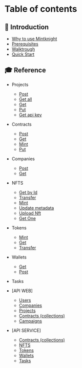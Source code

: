 # Table of contents

## 👋 Introduction

* [Why to use Mintknight](Intro/Why_use_mintknight.md)
* [Prerequisites](Intro/Prerequisites.md)
* [Walktrough](Intro/walktrough.md)
* [Quick Start](Intro/quick-start.md)

## 🎓 Reference

* Projects
  * [Post](API-web/Projects/PostProjects.md)
  * [Get all](API-web/Projects/GetProjects.md)
  * [Get](API-web/Projects/GetProject.md)
  * [Put](API-web/Projects/PutProjects.md)
  * [Get api key](API-web/Projects/GetApiKey.md)

* Contracts
  * [Post](API-web/Contracts/PostContracts.md)
  * [Get](API-web/Contracts/GetContract.md)
  * [Mint](API-web/Contracts/mints.md)
  * [Put](API-web/Contracts/PutContract.md)
  
* Companies
  * [Post](API-web/Companies/PostCompanies.md)
  * [Get](API-web/Companies/GetCompanies.md)

* NFTS
  * [Get by Id](API-service/NFTS/GetById.md)
  * [Transfer](API-service/NFTS/Transfer.md)
  * [Mint](API-service/NFTS/Mints.md)
  * [Update metadata](API-service/NFTS/UpdatesMetadata.md)
  * [Upload Nft](API-service/NFTS/UploadMetadata.md)
  * [Get One](API-service/NFTS/GetById.md)

* Tokens
  * [Mint](API-service/Tokens/MintsToken.md)
  * [Get](API-service/Tokens/GetToken.md)
  * [Transfer](API-service/Tokens/TransferToken.md)


* Wallets
   * [Get](API-service/Wallets/GetWallets.md)
   * [Post](API-service/Wallets/PostWallets.md)
 
* Tasks










* [API WEB]
  * [Users](API-web/Users.md)
  * [Companies](API-web/Companies.md)
  * [Projects](API-web/Projects.md)
  * [Contracts (collections)](API-web/Contracts.md)
  * [Campaigns](API-web/Campaigns.md)

* [API SERVICE]
   * [Contracts (collections)](API-service/Contracts.md)
   * [NFTS](API-service/Nfts.md)
   * [Tokens](API-service/Tokens.md)
   * [Wallets](API-service/Wallets.md)
   * [Tasks](API-service/Tasks.md)
  
  
   